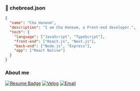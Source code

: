 ### 👋 chebread.json

```json
{
  "name": "Cha Haneum",
  "description": "I am Cha Haneum, a Front-end developer.",
  "tech": {
    "language": ["JavaScript", "TypeScript"],
    "front-end": ["React.js", "Next.js"],
    "back-end": ["Node.js", "Express"],
    "app": ["React Native"]
  }
}
```

### About me
[![Resume Badge](https://img.shields.io/badge/Resume-000000?logo=notion&logoColor=white&link=https://haneum.notion.site/Front-End-Developer-518fc012d06c4d07ac6cfb559a49e3c7?pvs=74)](https://haneum.notion.site/Front-End-Developer-518fc012d06c4d07ac6cfb559a49e3c7?pvs=74)
[![Velog](https://img.shields.io/badge/Velog-20C997?logo=Velog&logoColor=white&link=https://velog.io/@haneum)](https://velog.io/@haneum)
[![Email](https://img.shields.io/badge/Email-d14836?logo=Gmail&logoColor=white&link=mailto:fromhaneum@gmail.com)](mailto:fromhaneum@gmail.com)
